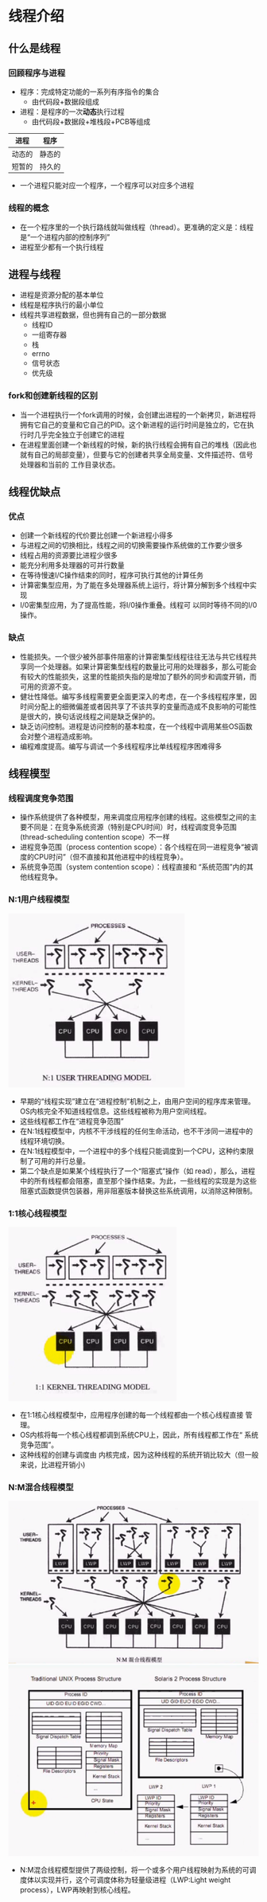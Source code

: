 # 线程介绍

## 什么是线程

### 回顾程序与进程
- 程序：完成特定功能的一系列有序指令的集合
  - 由代码段+数据段组成
- 进程：是程序的一次**动态**执行过程
  - 由代码段+数据段+堆栈段+PCB等组成

进程|程序
-|-
动态的|静态的
短暂的|持久的

- 一个进程只能对应一个程序，一个程序可以对应多个进程

### 线程的概念
- 在一个程序里的一个执行路线就叫做线程（thread）。更准确的定义是：线程是“一个进程内部的控制序列”
- 进程至少都有一个执行线程

## 进程与线程
- 进程是资源分配的基本单位
- 线程是程序执行的最小单位
- 线程共享进程数据，但也拥有自己的一部分数据
  - 线程ID
  - 一组寄存器
  - 栈
  - errno
  - 信号状态
  - 优先级

### fork和创建新线程的区别
- 当一个进程执行一个fork调用的时候，会创建出进程的一个新拷贝，新进程将拥有它自己的变量和它自己的PID。这个新进程的运行时间是独立的，它在执行时几乎完全独立于创建它的进程
- 在进程里面创建一个新线程的时候，新的执行线程会拥有自己的堆栈（因此也就有自己的局部变量），但要与它的创建者共享全局变量、文件描述符、信号处理器和当前的 工作目录状态。

## 线程优缺点

### 优点
- 创建一个新线程的代价要比创建一个新进程小得多
- 与进程之间的切换相比，线程之间的切换需要操作系统做的工作要少很多
- 线程占用的资源要比进程少很多
- 能充分利用多处理器的可并行数量
- 在等待慢速I/C操作结束的同时，程序可执行其他的计算任务
- 计算密集型应用，为了能在多处理器系统上运行，将计算分解到多个线程中实现
- I/0密集型应用，为了提高性能，将I/0操作重叠。线程可 以同时等待不同的I/0操作。

### 缺点
- 性能损失。一个很少被外部事件阻塞的计算密集型线程往往无法与共它线程共享同一个处理器。如果计算密集型线程的数量比可用的处理器多，那么可能会有较大的性能损失，这里的性能损失指的是增加了额外的同步和调度开销，而可用的资源不变。
- 健壮性降低。编写多线程需要更全面更深入的考虑，在一个多线程程序里，因时间分配上的细微偏差或者因共享了不该共享的变量而造成不良影响的可能性是很大的，换句话说线程之间是缺乏保护的。
- 缺乏访问控制。进程是访问控制的基本粒度，在一个线程中调用某些OS函数会对整个进程造成影响。
- 编程难度提高。编写与调试一个多线程程序比单线程程序困难得多

## 线程模型

### 线程调度竞争范围
- 操作系统提供了各种模型，用来调度应用程序创建的线程。这些模型之间的主要不同是：在竞争系统资源（特别是CPU时间）时，线程调度竞争范围(thread-scheduling contention scope）不一样
- 进程竞争范围（process contention scope）：各个线程在同一进程竞争“被调度的CPU时问”（但不直接和其他进程中的线程竞争）。
- 系统竞争范围（system contention scope）：线程直接和 “系统范围”内的其他线程竞争。

### N:1用户线程模型

![](mdimg/QQ截图20210513130408.png)

- 早期的“线程实现”建立在“进程控制”机制之上，由用户空间的程序库来管理。OS内核完全不知道线程信息。这些线程被称为用户空间线程。
- 这些线程都工作在“进程竞争范围”
- 在N:1线程模型中，内核不干涉线程的任何生命活动，也不干涉同一进程中的线程环境切换。 
- 在N:1线程模型中，一个进程中的多个线程只能调度到一个CPU，这种约束限制了可用的并行总量。
- 第二个缺点是如果某个线程执行了一个“阻塞式”操作（如 read），那么，进程中的所有线程都会阻塞，直至那个操作结束。为此，一些线程的实现是为这些阻塞式函数提供包装器，用非阻塞版本替换这些系统调用，以消除这种限制。

### 1:1核心线程模型

![](mdimg/QQ截图20210513131929.png)

- 在1:1核心线程模型中，应用程序创建的每一个线程都由一个核心线程直接 管理。 
- OS内核将每一个核心线程都调到系统CPU上，因此，所有线程都工作在“ 系统竞争范围”。 
- 这种线程的创建与调度由 内核完成，因为这种线程的系统开销比较大（但一般来说，比进程开销小)

### N:M混合线程模型
![](mdimg/QQ截图20210513132334.png)
![](mdimg/QQ截图20210513132557.png)
- N:M混合线程模型提供了两级控制，将一个或多个用户线程映射为系统的可调度体以实现并行，这个可调度体称为轻量级进程（LWP:Light weight process），LWP再映射到核心线程。
